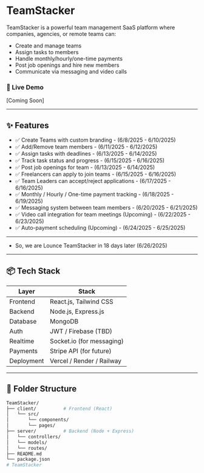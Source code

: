 # TeamStacker

TeamStacker is a powerful team management SaaS platform where companies, agencies, or remote teams can:
- Create and manage teams
- Assign tasks to members
- Handle monthly/hourly/one-time payments
- Post job openings and hire new members
- Communicate via messaging and video calls

### 🚀 Live Demo
[Coming Soon]

---

## ✨ Features

- ✅ Create Teams with custom branding                - (6/8/2025 - 6/10/2025)
- ✅ Add/Remove team members                          - (6/11/2025 - 6/12/2025)
- ✅ Assign tasks with deadlines                      - (6/13/2025 - 6/14/2025)
- ✅ Track task status and progress                   - (6/15/2025 - 6/16/2025)
- ✅ Post job openings for team                       - (6/13/2025 - 6/14/2025)
- ✅ Freelancers can apply to join teams              - (6/15/2025 - 6/16/2025)
- ✅ Team Leaders can accept/reject applications      - (6/17/2025 - 6/16/2025)
- ✅ Monthly / Hourly / One-time payment tracking     - (6/18/2025 - 6/19/2025)
- ✅ Messaging system between team members            - (6/20/2025 - 6/21/2025)
- ✅ Video call integration for team meetings (Upcoming) - (6/22/2025 - 6/23/2025)
- ✅ Auto-payment scheduling (Upcoming)                  - (6/24/2025 - 6/25/2025)
---
- So, we are Lounce TeamStacker in 18 days later (6/26/2025)

---

## 📦 Tech Stack

| Layer      | Stack                    |
|------------|--------------------------|
| Frontend   | React.js, Tailwind CSS   |
| Backend    | Node.js, Express.js      |
| Database   | MongoDB                  |
| Auth       | JWT / Firebase (TBD)     |
| Realtime   | Socket.io (for messaging)|
| Payments   | Stripe API (for future)  |
| Deployment | Vercel / Render / Railway|

---

## 📁 Folder Structure

```bash
TeamStacker/
├── client/          # Frontend (React)
│   └── src/
│       └── components/
│       └── pages/
├── server/          # Backend (Node + Express)
│   └── controllers/
│   └── models/
│   └── routes/
├── README.md
└── package.json
#   T e a m S t a c k e r 
 
 
